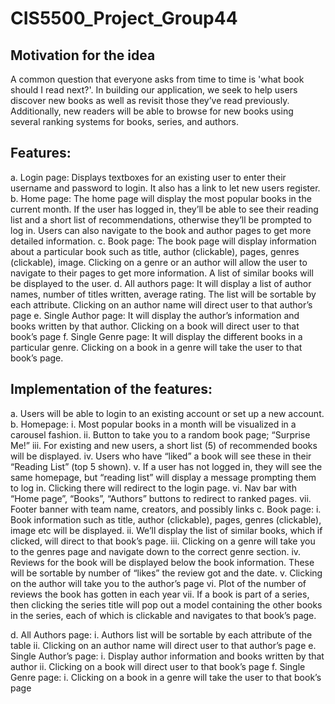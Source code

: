 # CIS5500_Project_Group44

## Motivation for the idea
A common question that everyone asks from time to time is 'what book should I read next?'. In building our application, we seek to help users discover new books as well as revisit those they’ve read previously. Additionally, new readers will be able to browse for new books using several ranking systems for books, series, and authors.

## Features:
a. Login page: Displays textboxes for an existing user to enter their username and
password to login. It also has a link to let new users register.
b. Home page: The home page will display the most popular books in the current
month. If the user has logged in, they’ll be able to see their reading list and a
short list of recommendations, otherwise they’ll be prompted to log in. Users can
also navigate to the book and author pages to get more detailed information.
c. Book page: The book page will display information about a particular book such
as title, author (clickable), pages, genres (clickable), image. Clicking on a genre
or an author will allow the user to navigate to their pages to get more information.
A list of similar books will be displayed to the user.
d. All authors page: It will display a list of author names, number of titles written,
average rating. The list will be sortable by each attribute. Clicking on an author
name will direct user to that author’s page
e. Single Author page: It will display the author’s information and books written by
that author. Clicking on a book will direct user to that book’s page
f. Single Genre page: It will display the different books in a particular genre.
Clicking on a book in a genre will take the user to that book’s page.

## Implementation of the features:
a. Users will be able to login to an existing account or set up a new account.
b. Homepage:
i. Most popular books in a month will be visualized in a carousel fashion.
ii. Button to take you to a random book page; “Surprise Me!”
iii. For existing and new users, a short list (5) of recommended books will be
displayed.
iv. Users who have “liked” a book will see these in their “Reading List” (top 5
shown).
v. If a user has not logged in, they will see the same homepage, but
“reading list” will display a message prompting them to log in. Clicking
there will redirect to the login page.
vi. Nav bar with “Home page”, “Books”, “Authors” buttons to redirect to
ranked pages.
vii. Footer banner with team name, creators, and possibly links
c. Book page:
i. Book information such as title, author (clickable), pages, genres
(clickable), image etc will be displayed.
ii. We’ll display the list of similar books, which if clicked, will direct to that
book’s page.
iii. Clicking on a genre will take you to the genres page and navigate down to
the correct genre section.
iv. Reviews for the book will be displayed below the book information. These
will be sortable by number of “likes” the review got and the date.
v. Clicking on the author will take you to the author’s page
vi. Plot of the number of reviews the book has gotten in each year
vii. If a book is part of a series, then clicking the series title will pop out a
model containing the other books in the series, each of which is clickable
and navigates to that book’s page.

d. All Authors page:
i. Authors list will be sortable by each attribute of the table
ii. Clicking on an author name will direct user to that author’s page
e. Single Author’s page:
i. Display author information and books written by that author
ii. Clicking on a book will direct user to that book’s page
f. Single Genre page:
i. Clicking on a book in a genre will take the user to that book’s page

